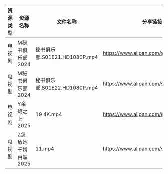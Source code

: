 | 资源类型 | 资源名称         | 文件名称                     | 分享链接                                 | 更新时间                |
| ---- | ------------ | ------------------------ | ------------------------------------ | ------------------- |
| 电视剧  | M秘书俱乐部2024   | 秘书俱乐部.S01E21.HD1080P.mp4 | https://www.alipan.com/s/T4xiuD9ZyDM | 2025-02-17 00:06:22 |
| 电视剧  | M秘书俱乐部2024   | 秘书俱乐部.S01E22.HD1080P.mp4 | https://www.alipan.com/s/T4xiuD9ZyDM | 2025-02-17 00:06:22 |
| 电视剧  | Y余烬之上2025    | 19 4K.mp4                | https://www.alipan.com/s/L6UmaWnQUcj | 2025-02-17 10:07:17 |
| 电视剧  | Z怎敌她千娇百媚2025 | 11.mp4                   | https://www.alipan.com/s/hhnFfpbzUdn | 2025-02-17 10:07:26 |
